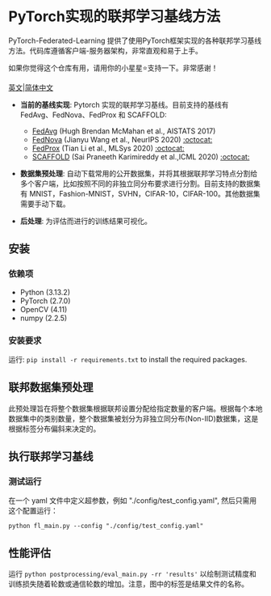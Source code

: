 # PyTorch实现的联邦学习基线方法

PyTorch-Federated-Learning 提供了使用PyTorch框架实现的各种联邦学习基线方法。代码库遵循客户端-服务器架构，非常直观和易于上手。

如果你觉得这个仓库有用，请用你的小星星:star:支持一下。非常感谢！

[英文](README.md)|[简体中文](README.zh-CN.md)<br>

* **当前的基线实现**: Pytorch 实现的联邦学习基线。目前支持的基线有 FedAvg、FedNova、FedProx 和 SCAFFOLD:
  + [FedAvg](https://arxiv.org/abs/1602.05629) (Hugh Brendan McMahan et al., AISTATS 2017)
  + [FedNova](https://arxiv.org/abs/2007.07481) (Jianyu Wang et al., NeurIPS 2020) [:octocat:](https://github.com/JYWa/FedNova) 
  + [FedProx](https://arxiv.org/abs/1812.06127) (Tian Li et al., MLSys 2020) [:octocat:](https://github.com/litian96/FedProx) 
  + [SCAFFOLD](https://arxiv.org/abs/1910.06378) (Sai Praneeth Karimireddy et al.,ICML 2020) [:octocat:](https://github.com/ki-ljl/Scaffold-Federated-Learning) 
 
* **数据集预处理**: 自动下载常用的公开数据集，并将其根据联邦学习特点分割给多个客户端，比如按照不同的非独立同分布要求进行分割。目前支持的数据集有 MNIST，Fashion-MNIST，SVHN，CIFAR-10，CIFAR-100。其他数据集需要手动下载。
* **后处理**: 为评估而进行的训练结果可视化。


## 安装

### 依赖项

 - Python (3.13.2)
 - PyTorch (2.7.0)
 - OpenCV (4.11)
 - numpy (2.2.5)


### 安装要求

运行: `pip install -r requirements.txt` to install the required packages.

## 联邦数据集预处理

此预处理旨在将整个数据集根据联邦设置分配给指定数量的客户端。根据每个本地数据集中的类别数量，整个数据集被划分为非独立同分布(Non-IID)数据集，这是根据标签分布偏斜来决定的。


## 执行联邦学习基线

### 测试运行
在一个 yaml 文件中定义超参数，例如 "./config/test_config.yaml", 然后只需用这个配置运行：

```
python fl_main.py --config "./config/test_config.yaml"
```


## 性能评估

运行 `python postprocessing/eval_main.py -rr 'results'` 以绘制测试精度和训练损失随着轮数或通信轮数的增加。注意，图中的标签是结果文件的名称。
